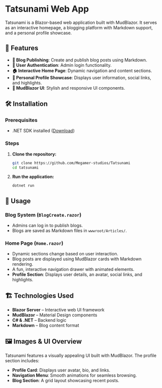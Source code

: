 # Tatsunami Web App

Tatsunami is a Blazor-based web application built with MudBlazor. It serves as an interactive homepage, a blogging platform with Markdown support, and a personal profile showcase.

## 🚀 Features
- **📝 Blog Publishing**: Create and publish blog posts using Markdown.
- **🔐 User Authentication**: Admin login functionality.
- **🏠 Interactive Home Page**: Dynamic navigation and content sections.
- **👤 Personal Profile Showcase**: Displays user information, social links, and highlights.
- **🎨 MudBlazor UI**: Stylish and responsive UI components.

## 🛠️ Installation
### Prerequisites
- .NET SDK installed ([Download](https://dotnet.microsoft.com/en-us/download))

### Steps
1. **Clone the repository:**
   ```sh
   git clone https://github.com/Megamer-studios/Tatsunami
   cd tatsunami
   ```
2. **Run the application:**
   ```sh
   dotnet run
   ```

## 📖 Usage
### Blog System (`BlogCreate.razor`)
- Admins can log in to publish blogs.
- Blogs are saved as Markdown files in `wwwroot/Articles/`.

### Home Page (`Home.razor`)
- Dynamic sections change based on user interaction.
- Blog posts are displayed using MudBlazor cards with Markdown rendering.
- A fun, interactive navigation drawer with animated elements.
- **Profile Section**: Displays user details, an avatar, social links, and highlights.

## 🏗️ Technologies Used
- **Blazor Server** – Interactive web UI framework
- **MudBlazor** – Material Design components
- **C# & .NET** – Backend logic
- **Markdown** – Blog content format

## 🖼️ Images & UI Overview
Tatsunami features a visually appealing UI built with MudBlazor. The profile section includes:
- **Profile Card**: Displays user avatar, bio, and links.
- **Navigation Menu**: Smooth animations for seamless browsing.
- **Blog Section**: A grid layout showcasing recent posts.



